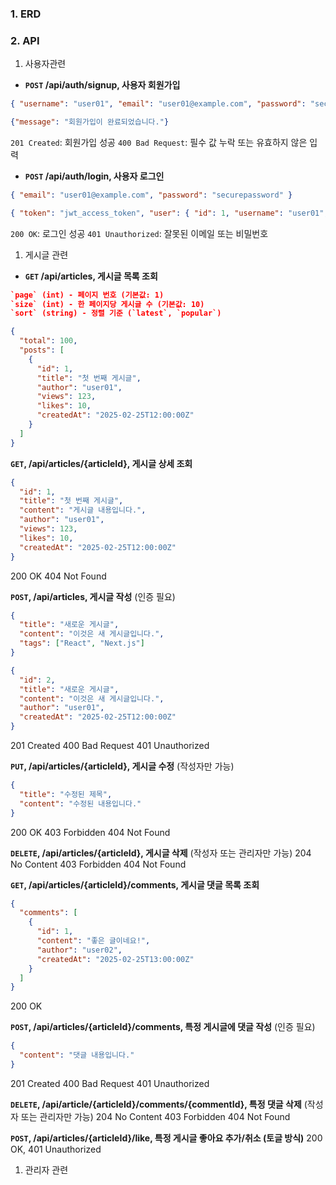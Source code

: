 ### 1. ERD
### 2. API
1. 사용자관련
- **`POST` /api/auth/signup, 사용자 회원가입**
```json
{ "username": "user01", "email": "user01@example.com", "password": "securepassword" }
```
```json
{"message": "회원가입이 완료되었습니다."}
```
`201 Created`: 회원가입 성공
`400 Bad Request`: 필수 값 누락 또는 유효하지 않은 입력

- **`POST` /api/auth/login, 사용자 로그인**
```json
{ "email": "user01@example.com", "password": "securepassword" }
```
```json
{ "token": "jwt_access_token", "user": { "id": 1, "username": "user01", "email": "user01@example.com" } }
```
`200 OK`: 로그인 성공
`401 Unauthorized`: 잘못된 이메일 또는 비밀번호

1. 게시글 관련
- **`GET` /api/articles, 게시글 목록 조회**
```json
`page` (int) - 페이지 번호 (기본값: 1)
`size` (int) - 한 페이지당 게시글 수 (기본값: 10)
`sort` (string) - 정렬 기준 (`latest`, `popular`)
```
```json
{
  "total": 100,
  "posts": [
    {
      "id": 1,
      "title": "첫 번째 게시글",
      "author": "user01",
      "views": 123,
      "likes": 10,
      "createdAt": "2025-02-25T12:00:00Z"
    }
  ]
}
```
**`GET`, /api/articles/{articleId}, 게시글 상세 조회**
```json
{
  "id": 1,
  "title": "첫 번째 게시글",
  "content": "게시글 내용입니다.",
  "author": "user01",
  "views": 123,
  "likes": 10,
  "createdAt": "2025-02-25T12:00:00Z"
}
```
200 OK
404 Not Found

**`POST`, /api/articles, 게시글 작성**
(인증 필요)
```json
{
  "title": "새로운 게시글",
  "content": "이것은 새 게시글입니다.",
  "tags": ["React", "Next.js"]
}
```
```json
{
  "id": 2,
  "title": "새로운 게시글",
  "content": "이것은 새 게시글입니다.",
  "author": "user01",
  "createdAt": "2025-02-25T12:00:00Z"
}
```
201 Created
400 Bad Request
401 Unauthorized

**`PUT`, /api/articles/{articleId}, 게시글 수정**
(작성자만 가능)
```json
{
  "title": "수정된 제목",
  "content": "수정된 내용입니다."
}
```
200 OK
403 Forbidden
404 Not Found

**`DELETE`, /api/articles/{articleId}, 게시글 삭제**
(작성자 또는 관리자만 가능)
204 No Content 
403 Forbidden
404 Not Found

**`GET`, /api/articles/{articleId}/comments, 게시글 댓글 목록 조회**
```json
{
  "comments": [
    {
      "id": 1,
      "content": "좋은 글이네요!",
      "author": "user02",
      "createdAt": "2025-02-25T13:00:00Z"
    }
  ]
}
```
200 OK

**`POST`, /api/articles/{articleId}/comments, 특정 게시글에 댓글 작성**
(인증 필요)
```json
{
  "content": "댓글 내용입니다."
}
```
201 Created
400 Bad Request
401 Unauthorized

**`DELETE`, /api/article/{articleId}/comments/{commentId}, 특정 댓글 삭제**
(작성자 또는 관리자만 가능)
204 No Content
403 Forbidden
404 Not Found

**`POST`, /api/articles/{articleId}/like, 특정 게시글 좋아요 추가/취소 (토글 방식)**
200 OK, 401 Unauthorized

1. 관리자 관련
```json
```
```json

```